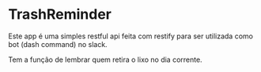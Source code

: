 # TrashReminder

Este app é uma simples restful api feita com restify para ser utilizada como bot (dash command) no slack.

Tem a função de lembrar quem retira o lixo no dia corrente.
